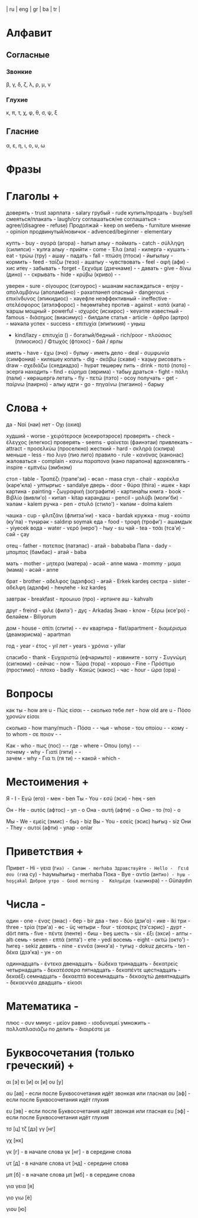 | ru | eng | gr | ba | tr |

# Алфавит

## Согласные

### Звонкие
β, γ, δ, ζ, λ, ρ, μ, ν

### Глухие
κ, π, τ, χ, φ, θ, σ, ψ, ξ

## Глаcние
α, ε, η, ι, ο, υ, ω

# Фразы

# Глаголы +

доверять - trust
зарплата - salary
грубый - rude
купить/продать - buy/sell
смеяться/плакать - laugh/cry
соглашаться/не соглашаться - agree/(disagree - refuse)
Продолжай - keep on
мебель - furniture
мнение - opinion
продвинутый/новичок - advenced/beginner - elementary

купть - buy - αγορά (агора) - һатып алыу - 
поймать - catch - σύλληψη (силипси) - ҡулға алыу -
прийти - come - Έλα (эла) - килергә -
кушать - eat - τρώω (тру) - ашау -
падать - fall - πτώση (птоси) - йығылыу -
кормить - feed - ταίζω (тезо) - ашатыу -
чувствовать - feel - αφή (афи) - хис итеү -
забывать - forget - ξεχνάμε (дзечнаме) -  -
давать - give - δίνω (дино) -  -
скрывать - hide - κρύβω (криво) -  -

уверен - sure - σίγουρος (сигоурос) - ышанам
наслаждаться - enjoy - απολαμβάνω (аполамбано) - рәхәтләнеп
опасный - dangerous - επικίνδυνος (эпикидиос) - хәүефле
неэффективный - ineffective - ατελέσφορος (атэлэфорос) - һөҙөмтәһеҙ
против - against - κατά (ката) - ҡаршы
мощный - powerful - ισχυρός (исхирос) - ҡеүәтле
известный - famous - διάσημος (виасимус) - билдәле
статья - article - άρθρο (артро) - мәҡәлә
успех - success - επιτυχία (эпипихия) - уңыш
 - kind/lazy - επιτυχία () - 
богатый/бедный - rich/poor - πλούσιος (плиосиос) / Φτωχός (фтохос) - бай / ярлы 

иметь - have - έχω (эчо) - булыу - 
иметь дело - deal - συμφωνία (симфониа) - килешеү
копать - dig - σκάβω (скави) - ҡаҙыу
рисовать - draw - σχεδιάζω (схедиадзо) - һүрәт төшөрөү
пить - drink - ποτό (пото) - эсергә
находить - find - εύρημα (эврима) - табыу
драться - fight - πάλη (пали) - көрәшергә
летать - fly - πετώ (пэто) - осоу
получать - get - παίρνω (паирно) - алыу
идти - go - πηγαίνω (пигаино) - барыу

# Слова +

да - Ναί (наи)
нет - Οχι (охиq)

худший - worse - χειρότεροςe (ксеиротэросе)
проверять - check - έλεγχος (елегкос)
проверять - seems - φαίνεται (фаинэтаи)
привлекать - attract - προσελκύω (проселкно)
жесткий - hard - σκληρά (склира)
меньше - less - πιο λιγο (пио лиго)
правило - rule - κανόνας (канонас)
жаловаться - complain - κανω παραπονα (кано парапона)
вдохновлять - inspire - εμπνέω (эмбнэм)

стол - table - Τραπέζι (трапе'зи) - өсәл - masa
стул - chair - καρέκλα (каре'кла) - ултырғыс - sandalye
дверь - door - θύρα (thira) - ишек - kapı
картина - painting - ζωγραφική (зографити) - картинаһы
книга - book - Βιβλίο (вивли'о) - китап - kitap
карандаш - pencil - μολύβι (моли'би) - ҡәләм - kalem
ручка - pen - στυλό (стило') - ҡәләм - dolma kalem

чашка - cup - φλιτζάνι (флитза'ни) - ҡасә - bardak
кружка - mug - κούπα (ку'па) - түңәрәк - saldırıp soymak
еда - food - τροφή (трофи') - ашамдыҡ - yiyecek
вода - water - νερό (неро') - һыу - su
чай - tea - τσάι (тса'и) - сәй - çay

отец - father - πατεπας (патэпас) - атай - babababa
Папа - dady - μπαμπας (бамбас) - атай - baba

мать - mother - μητερα (матера) - әсәй - anne 
мама - mommy - μαμα (мама) - әсәй - anne

брат - brother - αδελφος (адэлфос) - ағай - Erkek kardeş
сестра - sister - αδελφη (адэлфи) - һеңлеһе - kız kardeş

завтрак - breakfast - προωιυο (про) - иртәнге аш - kahvaltı

друг - freind - φιλε (филэ') - дуҫ - Arkadaş
Знаю - know - ξέρω (ксе'ро) - беләйем - Biliyorum

дом - house -  σπίτι (спити) -  - ev
квартира - flat/apartment - διαμέρισμα (деамэрисма) - apartman

год - year - έτος - yıl
лет - years - χρόνια - yıllar

спасибо - thank - Ευχαριστώ (ефчариыто) - 
извините - sorry - Συγνώμη (сигноми) - 
сейчас - now - Τώρα (тора) - 
хорошо - Fine - Πρόστιμο (простимо) - 
плохо - badly - Κακώς (какос) - 
час - hour - ώρα (ора) -

# Вопросы

как ты - how are u -  Πώς είσαι -  -
сколько тебе лет - how old are u - Πόσο χρονών είσαι

сколько - how many/much - Πόσα - -
чья - whose - του οποίου - - 
кому - to whom - σε ποιον - - 

Как - who - πως (пос) - - 
где - where - Οπου (опу) - -  
почему - why - Γιατί (гяти) - -  
зачем - why - Για τι (гя ти) - - 
какой - which - 

# Местоимения + 

Я - I - Εγώ (его) - мен - ben
Ты - You - εσύ (эси) - һең - sen

Он - He - αυτός (афтос) - ул - o
Она - αυτή (афти) - o
Оно - το (то) - o

Мы - We - εμείς (эмис) - быҙ - biz
Вы - You - εσείς (эсис) һығыҙ - siz
Они - Τhey - αυτοί (афти) - улар - onlar

# Приветствия + 

Привет - Hi - γεια (г`иа) - Сәләм - merhaba
Здравствуйте - Hello -  Γειά σου (г`иа су) - Һаумыһығыҙ - merhaba
Пока - Bye - αντίο (ант`ио) - һуш - hoşçakal
Доброе утро - Good morning -  Καλημέρα (калимэ`ра) -  - Günaydın    

# Числа - 

один - one - ένας (энас) - бер - bir
два - two - δύο (дзи'о) - ике - iki
три - three - τρία (три'а) - өс - üç
четыри - four - τέσσερις (тэ'сэрис) - дүрт - dört
пять - five - πέντε (пенте) - биш - beş
шесть - six - έξι (эхси) - алты - altı
семь - seven - επτά (эпта') - ете - yedi
восемь - eight - οκτώ (окто') - һигеҙ - sekiz
девять - nine - εννέα (эннэ'а) - туғыҙ - dokuz
десять - ten - δέκα (дзэ'ка) - ун - on

одиннадцать - έντεκα
двенадцать - δώδεκα
тринадцать - δεκατρείς
четырнадцать - δεκατέσσερα
пятнадцать - δεκαπέντε
щестнадцать - δεκαέξι
семнадцать - δεκαεπτά
восемнадцать - δεκαοχτώ
девятнадцать - δεκαεννέα
двадцать - είκοσι

# Математика - 

плюс - συν
минус - μείον
равно - ισοδυναμεί
умножить - πολλαπλασιάζω
по делить - διαιρέστε με

# Буквосочетания (только греческий) +

αι [э]
ει [и]
οι [и]
ου [у]

αυ [ав] - если после Буквосочетания идёт звонкая или гласная
αυ [аф] - если после Буквосочетания идёт глухия

ευ [эв] - если после Буквосочетания идёт звонкая или гласная
ευ [эф] - если после Буквосочетания идёт глухия

τσ [ц]
τζ [дз]
γγ [нг]

γχ [нх] 

γκ [г] - в начале слова
γκ [нг] - в середине слова

υτ [д] - в начале слова
υτ [нд] - середине слова

μπ [б] - в начале слова
μπ [мб] - в середине слова

για
γεια   [я]

γιο
γιω    [ё]

γιου [ю]
